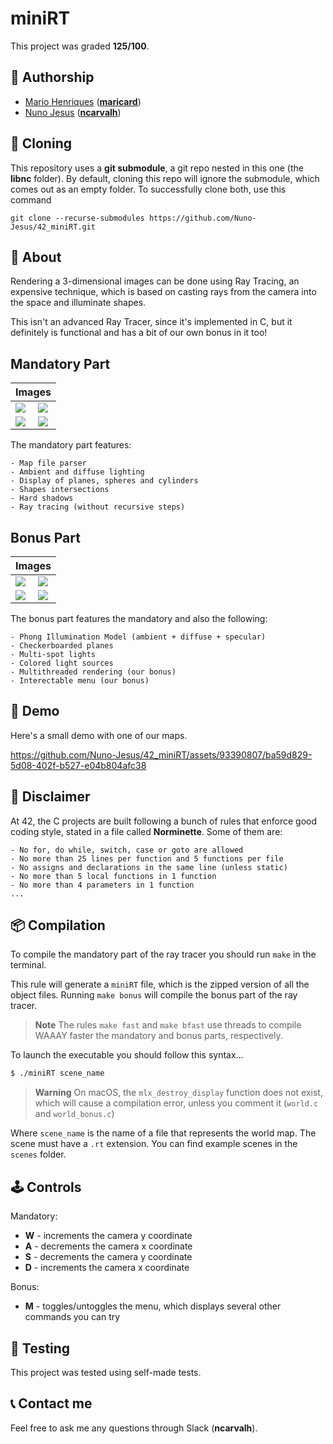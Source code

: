 # **miniRT**
This project was graded <strong>125/100</strong>.

## 📝 **Authorship**

- [Mario Henriques](https://github.com/maricard18) ([**maricard**](https://profile.intra.42.fr/users/maricard))
- [Nuno Jesus](https://github.com/Nuno-Jesus) ([**ncarvalh**](https://profile.intra.42.fr/users/ncarvalh))

## 🧬 **Cloning**

This repository uses a **git submodule**, a git repo nested in this one (the **libnc** folder). By default, cloning this repo will ignore the submodule, which comes out as an empty folder. To successfully clone both, use this command

```shell
git clone --recurse-submodules https://github.com/Nuno-Jesus/42_miniRT.git 
```

## 📒 **About**
Rendering a 3-dimensional images can be done using Ray Tracing, an expensive technique, which is based on casting rays from the camera into the space and illuminate shapes.

This isn't an advanced Ray Tracer, since it's implemented in C, but it definitely is functional and has a bit of our own bonus in it too!

## **Mandatory Part**

<table align=center>
	<thead>
		<tr>
			<th colspan=2>Images</th>
		</tr>
	</thead>
	<tbody>
		<tr>
			<td><image src="assets/mandatory_snowman.png"></td>
			<td><image src="assets/mandatory_temple.png"></td>
		</tr>
		<tr>
			<td><image src="assets/mandatory_stickman.png"></td>
			<td><image src="assets/mandatory_losangle.png"></td>
		</tr>
	</tbody>
</table>

The mandatory part features:
	
	- Map file parser
	- Ambient and diffuse lighting
	- Display of planes, spheres and cylinders
	- Shapes intersections
	- Hard shadows
	- Ray tracing (without recursive steps)

## **Bonus Part**

<table align=center>
	<thead>
		<tr>
			<th colspan=2>Images</th>
		</tr>
	</thead>
	<tbody>
		<tr>
			<td><image src="assets/bonus_colored_temple.png"></td>
			<td><image src="assets/bonus_colored_snowman.png"></td>
		</tr>
		<tr>
			<td><image src="assets/bonus_colored_multi_spot_lights.png"></td>
			<td><image src="assets/bonus_texture.png"></td>
		</tr>
	</tbody>
</table>

The bonus part features the mandatory and also the following:

	- Phong Illumination Model (ambient + diffuse + specular)
	- Checkerboarded planes
	- Multi-spot lights
	- Colored light sources
	- Multithreaded rendering (our bonus)
	- Interectable menu (our bonus)

## 🎥 **Demo**

Here's a small demo with one of our maps.

https://github.com/Nuno-Jesus/42_miniRT/assets/93390807/ba59d829-5d08-402f-b527-e04b804afc38

## 🚨 **Disclaimer**
At 42, the C projects are built following a bunch of rules that enforce good coding style, stated in a file called **Norminette**. Some of them are:

	- No for, do while, switch, case or goto are allowed
	- No more than 25 lines per function and 5 functions per file
	- No assigns and declarations in the same line (unless static)
	- No more than 5 local functions in 1 function
	- No more than 4 parameters in 1 function
	... 


## 📦 **Compilation**
To compile the mandatory part of the ray tracer you should run `make` in the terminal.

This rule will generate a `miniRT` file, which is the zipped version of all the object files. Running `make bonus` will compile the bonus part of the ray tracer. 

> **Note**
> The rules `make fast` and `make bfast` use threads to compile WAAAY faster the mandatory and bonus parts, respectively.

To launch the executable you should follow this syntax...

```sh
$ ./miniRT scene_name
```

> **Warning**
> On macOS, the `mlx_destroy_display` function does not exist, which will cause a compilation error, unless you comment it (`world.c` and `world_bonus.c`)

Where `scene_name` is the name of a file that represents the world map. The scene must have a `.rt` extension. You can find example scenes in the `scenes` folder.

## 🕹️ **Controls**

Mandatory:
- **W** - increments the camera y coordinate
- **A** - decrements the camera x coordinate
- **S** - decrements the camera y coordinate
- **D** - increments the camera x coordinate

Bonus:
- **M** - toggles/untoggles the menu, which displays several other commands you can try

## 💫 **Testing**

This project was tested using self-made tests.


## 📞 **Contact me**

Feel free to ask me any questions through Slack (**ncarvalh**).

